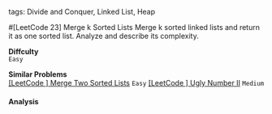 tags: Divide and Conquer, Linked List, Heap

#[LeetCode 23] Merge k Sorted Lists
Merge k sorted linked lists and return it as one sorted list. Analyze and describe its complexity.

**Diffculty**  
`Easy`

**Similar Problems**  
[[LeetCode ] Merge Two Sorted Lists]() `Easy`
[[LeetCode ] Ugly Number II]() `Medium`


#### Analysis

